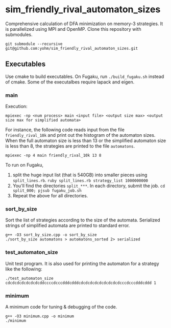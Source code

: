 # sim_friendly_rival_automaton_sizes

Comprehensive calculation of DFA minimization on memory-3 strategies.
It is parallelized using MPI and OpenMP. Clone this repository with submodules.

```
git submodule --recursive git@github.com:yohm/sim_friendly_rival_automaton_sizes.git
```


## Executables

Use cmake to build executables. On Fugaku, run `./build_fugaku.sh` instead of cmake.
Some of the executalbes require lapack and eigen.

### main

Execution:

```shell
mpiexec -np <num process> main <input file> <output size max> <output size max for simplified automata>
```

For instance, the following code reads input from the file `friendly_rival_10k` and print out the histogram of the automaton sizes.
When the full automaton size is less than 13 or the simplified automaton size is less than 8, the strategies are printed to the file `automatons`.

```shell
mpiexec -np 4 main friendly_rival_10k 13 8
```

To run on Fugaku,
1. split the huge input list (that is 540GB) into smaller pieces using `split_lines.rb`.
  `ruby split_lines.rb strategy_list 1000000000`
2. You'll find the directories `split_***`. In each directory, submit the job.
  `cd split_000; pjsub fugaku_job.sh`
3. Repeat the above for all directories.

### sort_by_size

Sort the list of strategies according to the size of the automata. Serialized strings of simplified automata are printed to standard error.

```shell
g++ -O3 sort_by_size.cpp -o sort_by_size
./sort_by_size automatons > automatons_sorted 2> serialized
```

### test_automaton_size

Unit test program. It is also used for printing the automaton for a strategy like the following:

```shell
./test_automaton_size cdcdcdcdcdcdcdcddccccdcccdddcdddcdcdcdcdcdcdcdcdcdcccdcccdddcddd 1
```

### minimum

A minimum code for tuning & debugging of the code.

```shell
g++ -O3 minimum.cpp -o minimum
./minimum
```



